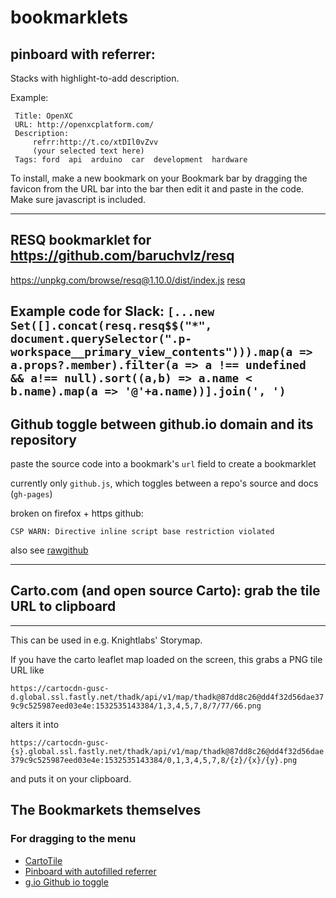 # bookmarklets

pinboard with referrer:
------

Stacks with highlight-to-add description.

Example:  

     Title: OpenXC 
     URL: http://openxcplatform.com/
     Description: 
         refrr:http://t.co/xtDIl0vZvv
         (your selected text here)
     Tags: ford  api  arduino  car  development  hardware   


To install, make a new bookmark on your Bookmark bar by dragging the favicon from the URL bar into the bar then edit it and paste in the code. Make sure javascript is included.


----

RESQ bookmarklet for https://github.com/baruchvlz/resq
----
https://unpkg.com/browse/resq@1.10.0/dist/index.js
<a href='javascript:!function(t,n){"object"==typeof exports&&"object"==typeof module?module.exports=n():"function"==typeof define&&define.amd?define([],n):"object"==typeof exports?exports.resq=n():(t.window=t.window||{},t.window.resq=n())}(window,(function(){return function(t){var n={};function e(r){if(n[r])return n[r].exports;var o=n[r]={i:r,l:!1,exports:{}};return t[r].call(o.exports,o,o.exports,e),o.l=!0,o.exports}return e.m=t,e.c=n,e.d=function(t,n,r){e.o(t,n)||Object.defineProperty(t,n,{enumerable:!0,get:r})},e.r=function(t){"undefined"!=typeof Symbol&&Symbol.toStringTag&&Object.defineProperty(t,Symbol.toStringTag,{value:"Module"}),Object.defineProperty(t,"__esModule",{value:!0})},e.t=function(t,n){if(1&n&&(t=e(t)),8&n)return t;if(4&n&&"object"==typeof t&&t&&t.__esModule)return t;var r=Object.create(null);if(e.r(r),Object.defineProperty(r,"default",{enumerable:!0,value:t}),2&n&&"string"!=typeof t)for(var o in t)e.d(r,o,function(n){return t[n]}.bind(null,o));return r},e.n=function(t){var n=t&&t.__esModule?function(){return t.default}:function(){return t};return e.d(n,"a",n),n},e.o=function(t,n){return Object.prototype.hasOwnProperty.call(t,n)},e.p="",e(e.s=16)}([function(t,n,e){"use strict";e.d(n,"a",(function(){return O})),e.d(n,"d",(function(){return P})),e.d(n,"b",(function(){return S})),e.d(n,"c",(function(){return _}));var r=e(1),o=e.n(r),i=e(14),u=e.n(i),c=e(2),f=e.n(c),a=e(15),s=e.n(a);function l(t,n){var e=Object.keys(t);if(Object.getOwnPropertySymbols){var r=Object.getOwnPropertySymbols(t);n&&(r=r.filter((function(n){return Object.getOwnPropertyDescriptor(t,n).enumerable}))),e.push.apply(e,r)}return e}var p=Array.isArray,d=Object.keys;function y(t){return"function"==typeof t}function h(t){return t instanceof HTMLElement||t instanceof Text}function b(t){return"object"===f()(t)&&!p(t)}function v(t){if(!t||"string"==typeof t)return t;var n=function(t){for(var n=1;n<arguments.length;n++){var e=null!=arguments[n]?arguments[n]:{};n%2?l(Object(e),!0).forEach((function(n){u()(t,n,e[n])})):Object.getOwnPropertyDescriptors?Object.defineProperties(t,Object.getOwnPropertyDescriptors(e)):l(Object(e)).forEach((function(n){Object.defineProperty(t,n,Object.getOwnPropertyDescriptor(e,n))}))}return t}({},t);return delete n.children,n}function m(t,n){var e=arguments.length>2&&void 0!==arguments[2]&&arguments[2];return!(!p(t)||!p(n))&&(e?t.length===n.length&&!t.find((function(t){return!n.includes(t)})):t.some((function(t){return n.includes(t)})))}function g(){var t=arguments.length>0&&void 0!==arguments[0]?arguments[0]:{},n=arguments.length>1&&void 0!==arguments[1]?arguments[1]:{},e=arguments.length>2&&void 0!==arguments[2]&&arguments[2],r=[];if(!d(t).length)return!0;if(null===n||!d(n).length)return!1;if(e)return s()(t,n);var o=d(t).filter((function(t){return d(n).includes(t)}));return o.forEach((function(e){b(t[e])&&b(n[e])&&(r=r.concat(g(t[e],n[e]))),(t[e]===n[e]||m(t[e],n[e]))&&r.push(n)})),r.length>0&&r.filter((function(t){return t})).length===o.length}function O(t){var n,e={children:[]};if(!t)return e;e.name=y(n=t.type)?n.name:n,e.props=v(t.memoizedProps),e.state=function(t){if(t){var n=t.baseState;return n||t}}(t.memoizedState);var r=t.child;if(r)for(e.children.push(r);r.sibling;)e.children.push(r.sibling),r=r.sibling;return e.children=e.children.map((function(t){return O(t)})),y(t.type)&&function(t){return t.children.length>1}(e)?(e.node=function(t){return t.children.map((function(t){return t.node})).filter((function(t){return!!t}))}(e),e.isFragment=!0):e.node=function(t){return h(t.stateNode)?t.stateNode:t.child&&h(t.child.stateNode)?t.child.stateNode:null}(t),e}function w(t){for(;t.length;){var n=t.shift();if(n.node)return n.node;n.children&&Array.isArray(n.children)&&t.push.apply(t,o()(n.children))}}function x(t,n){for(var e=[];t.length;){var r=t.shift().children;r&&Array.isArray(r)&&r.forEach((function(r){n(r)&&(!r.node&&Array.isArray(r.children)&&(r.node=w(r.children.concat([]))),e.push(r)),t.push(r)}))}return e}function j(t,n){var e=function(t){if(t){var n=t.split("(");return 1===n.length?t:n.find((function(t){return t.includes(")")})).replace(/\)*/g,"")}}(n);return new RegExp("^"+t.split("*").map((function(t){return t.replace(/([.*+?^=!:${}()|[\]/\\])/g,"\\$1")})).join(".+")+"$").test(e)}function P(t,n){var e=arguments.length>3?arguments[3]:void 0;return t.reduce((function(t,n){return t.concat(x(t,e&&"function"==typeof e?e:function(t){return"string"==typeof t.name?j(n,t.name):null!==t.name&&"object"===f()(t.name)&&j(n,t.name.displayName)}))}),[n])}function S(t,n,e){var r=arguments.length>3&&void 0!==arguments[3]&&arguments[3];return y(e)?(console.warn("Functions are not supported as filter matchers"),[]):t.filter((function(t){return b(e)&&g(e,t[n],r)||p(e)&&m(e,t[n],r)||t[n]===e}))}function _(t){if(t.hasOwnProperty("_reactRootContainer"))return t._reactRootContainer._internalRoot.current;var n=Object.keys(t).find((function(t){return t.startsWith("__reactInternalInstance")||t.startsWith("__reactFiber")}));return n?t[n]:void 0}},function(t,n,e){var r=e(17),o=e(18),i=e(19),u=e(20);t.exports=function(t){return r(t)||o(t)||i(t)||u()}},function(t,n){function e(n){return"function"==typeof Symbol&&"symbol"==typeof Symbol.iterator?t.exports=e=function(t){return typeof t}:t.exports=e=function(t){return t&&"function"==typeof Symbol&&t.constructor===Symbol&&t!==Symbol.prototype?"symbol":typeof t},e(n)}t.exports=e},function(t,n){function e(n){return t.exports=e=Object.setPrototypeOf?Object.getPrototypeOf:function(t){return t.__proto__||Object.getPrototypeOf(t)},e(n)}t.exports=e},function(t,n){t.exports=function(t,n){if(!(t instanceof n))throw new TypeError("Cannot call a class as a function")}},function(t,n){function e(t,n){for(var e=0;e<n.length;e++){var r=n[e];r.enumerable=r.enumerable||!1,r.configurable=!0,"value"in r&&(r.writable=!0),Object.defineProperty(t,r.key,r)}}t.exports=function(t,n,r){return n&&e(t.prototype,n),r&&e(t,r),t}},function(t,n){function e(n,r){return t.exports=e=Object.setPrototypeOf||function(t,n){return t.__proto__=n,t},e(n,r)}t.exports=e},function(t,n,e){var r=e(6);t.exports=function(t,n){if("function"!=typeof n&&null!==n)throw new TypeError("Super expression must either be null or a function");t.prototype=Object.create(n&&n.prototype,{constructor:{value:t,writable:!0,configurable:!0}}),n&&r(t,n)}},function(t,n,e){var r=e(3),o=e(6),i=e(22),u=e(23);function c(n){var e="function"==typeof Map?new Map:void 0;return t.exports=c=function(t){if(null===t||!i(t))return t;if("function"!=typeof t)throw new TypeError("Super expression must either be null or a function");if(void 0!==e){if(e.has(t))return e.get(t);e.set(t,n)}function n(){return u(t,arguments,r(this).constructor)}return n.prototype=Object.create(t.prototype,{constructor:{value:n,enumerable:!1,writable:!0,configurable:!0}}),o(n,t)},c(n)}t.exports=c},function(t,n){var e;e=function(){return this}();try{e=e||new Function("return this")()}catch(t){"object"==typeof window&&(e=window)}t.exports=e},function(t,n){t.exports=function(t,n){(null==n||n>t.length)&&(n=t.length);for(var e=0,r=new Array(n);e<n;e++)r[e]=t[e];return r}},function(t,n,e){"use strict";(function(t){e.d(n,"a",(function(){return o}));var r=e(0);function o(){var n=arguments.length>0&&void 0!==arguments[0]?arguments[0]:5e3,e=arguments.length>1?arguments[1]:void 0;if(t.isReactLoaded)return Promise.resolve("React already loaded");var o=function(){var t=document.createTreeWalker(document);if(e)return document.querySelector(e);for(;t.nextNode();)if(t.currentNode.hasOwnProperty("_reactRootContainer"))return t.currentNode};return new Promise((function(e,i){var u=!1;!function n(){var i=o();if(i)return t.isReactLoaded=!0,t.rootReactElement=Object(r.c)(i),e();u||setTimeout(n,200)}(),setTimeout((function(){u=!0,i("Timed out")}),n)}))}}).call(this,e(9))},function(t,n,e){"use strict";e.d(n,"a",(function(){return w}));var r=e(1),o=e.n(r),i=e(4),u=e.n(i),c=e(5),f=e.n(c),a=e(7),s=e.n(a),l=e(13),p=e.n(l),d=e(3),y=e.n(d),h=e(8),b=e.n(h),v=e(0);function m(t){var n=function(){if("undefined"==typeof Reflect||!Reflect.construct)return!1;if(Reflect.construct.sham)return!1;if("function"==typeof Proxy)return!0;try{return Date.prototype.toString.call(Reflect.construct(Date,[],(function(){}))),!0}catch(t){return!1}}();return function(){var e,r=y()(t);if(n){var o=y()(this).constructor;e=Reflect.construct(r,arguments,o)}else e=r.apply(this,arguments);return p()(this,e)}}var g=function(t){s()(e,t);var n=m(e);function e(t){return u()(this,e),t||(t=[]),n.call.apply(n,[this].concat(o()(t)))}return f()(e,[{key:"byProps",value:function(t){var n=arguments.length>1&&void 0!==arguments[1]?arguments[1]:{exact:!1},r=n.exact,o=Object(v.b)(this,"props",t,r);return new e(o)}},{key:"byState",value:function(t){var n=arguments.length>1&&void 0!==arguments[1]?arguments[1]:{exact:!1},r=n.exact,o=Object(v.b)(this,"state",t,r);return new e(o)}}]),e}(b()(Array)),O=function(t){s()(e,t);var n=m(e);function e(t,r){var o;for(var i in u()(this,e),(o=n.call(this,t))._nodes=r,t)o[i]=t[i];return o}return f()(e,[{key:"byProps",value:function(t){var n=arguments.length>1&&void 0!==arguments[1]?arguments[1]:{exact:!1},r=n.exact,o=Object(v.b)(this._nodes,"props",t,r)[0];return new e(o,this._nodes)}},{key:"byState",value:function(t){var n=arguments.length>1&&void 0!==arguments[1]?arguments[1]:{exact:!1},r=n.exact,o=Object(v.b)(this._nodes,"state",t,r)[0];return new e(o,this._nodes)}}]),e}(b()(Object)),w=function(){function t(n,e){u()(this,t),this.selectors=n.split(" ").filter((function(t){return!!t})).map((function(t){return t.trim()})),this.rootComponent=e,this.tree=Object(v.a)(this.rootComponent)}return f()(t,[{key:"find",value:function(){return this.nodes=new g(Object(v.d)(this.selectors,this.tree,!0)),new O(this.nodes[0],this.nodes)}},{key:"findAll",value:function(){return new g(Object(v.d)(this.selectors,this.tree))}}]),t}()},function(t,n,e){var r=e(2),o=e(21);t.exports=function(t,n){return!n||"object"!==r(n)&&"function"!=typeof n?o(t):n}},function(t,n){t.exports=function(t,n,e){return n in t?Object.defineProperty(t,n,{value:e,enumerable:!0,configurable:!0,writable:!0}):t[n]=e,t}},function(t,n,e){"use strict";var r=Array.isArray,o=Object.keys,i=Object.prototype.hasOwnProperty;t.exports=function t(n,e){if(n===e)return!0;if(n&&e&&"object"==typeof n&&"object"==typeof e){var u,c,f,a=r(n),s=r(e);if(a&&s){if((c=n.length)!=e.length)return!1;for(u=c;0!=u--;)if(!t(n[u],e[u]))return!1;return!0}if(a!=s)return!1;var l=n instanceof Date,p=e instanceof Date;if(l!=p)return!1;if(l&&p)return n.getTime()==e.getTime();var d=n instanceof RegExp,y=e instanceof RegExp;if(d!=y)return!1;if(d&&y)return n.toString()==e.toString();var h=o(n);if((c=h.length)!==o(e).length)return!1;for(u=c;0!=u--;)if(!i.call(e,h[u]))return!1;for(u=c;0!=u--;)if(!t(n[f=h[u]],e[f]))return!1;return!0}return n!=n&&e!=e}},function(t,n,e){"use strict";e.r(n),function(t){e.d(n,"resq$",(function(){return c})),e.d(n,"resq$$",(function(){return f}));var r=e(12),o=e(11);e.d(n,"waitToLoadReact",(function(){return o.a}));var i=e(0);function u(n,e,o){if(!o&&!t.isReactLoaded)throw new Error("Could not find the root element of your application");var u=t.rootReactElement;if(o instanceof HTMLElement&&(u=Object(i.c)(o)),!u)throw new Error("Could not find instance of React in given element");return new r.a(n,u)[e]()}function c(t,n){return u(t,"find",n)}function f(t,n){return u(t,"findAll",n)}}.call(this,e(9))},function(t,n,e){var r=e(10);t.exports=function(t){if(Array.isArray(t))return r(t)}},function(t,n){t.exports=function(t){if("undefined"!=typeof Symbol&&Symbol.iterator in Object(t))return Array.from(t)}},function(t,n,e){var r=e(10);t.exports=function(t,n){if(t){if("string"==typeof t)return r(t,n);var e=Object.prototype.toString.call(t).slice(8,-1);return"Object"===e&&t.constructor&&(e=t.constructor.name),"Map"===e||"Set"===e?Array.from(t):"Arguments"===e||/^(?:Ui|I)nt(?:8|16|32)(?:Clamped)?Array$/.test(e)?r(t,n):void 0}}},function(t,n){t.exports=function(){throw new TypeError("Invalid attempt to spread non-iterable instance.\nIn order to be iterable, non-array objects must have a [Symbol.iterator]() method.")}},function(t,n){t.exports=function(t){if(void 0===t)throw new ReferenceError("this hasnt been initialised - super() hasnt been called");return t}},function(t,n){t.exports=function(t){return-1!==Function.toString.call(t).indexOf("[native code]")}},function(t,n,e){var r=e(6),o=e(24);function i(n,e,u){return o()?t.exports=i=Reflect.construct:t.exports=i=function(t,n,e){var o=[null];o.push.apply(o,n);var i=new(Function.bind.apply(t,o));return e&&r(i,e.prototype),i},i.apply(null,arguments)}t.exports=i},function(t,n){t.exports=function(){if("undefined"==typeof Reflect||!Reflect.construct)return!1;if(Reflect.construct.sham)return!1;if("function"==typeof Proxy)return!0;try{return Date.prototype.toString.call(Reflect.construct(Date,[],(function(){}))),!0}catch(t){return!1}}}])}));' >resq</a>

Example code for Slack:
`[...new Set([].concat(resq.resq$$("*", document.querySelector(".p-workspace__primary_view_contents"))).map(a => a.props?.member).filter(a => a !== undefined && a!== null).sort((a,b) => a.name < b.name).map(a => '@'+a.name))].join(', ')`
-----

Github toggle between github.io domain and its repository
----

paste the source code into a bookmark's `url` field to create a bookmarklet

currently only `github.js`, which toggles between a repo's source and docs
(`gh-pages`)

broken on firefox + https github:

    CSP WARN: Directive inline script base restriction violated

also see [rawgithub](https://github.com/rgrove/rawgithub)

-----
## Carto.com (and open source Carto): grab the tile URL to clipboard
-----

This can be used in e.g. Knightlabs' Storymap.

If you have the carto leaflet map loaded on the screen, this grabs a PNG tile URL like

`https://cartocdn-gusc-d.global.ssl.fastly.net/thadk/api/v1/map/thadk@87dd8c26@dd4f32d56dae379c9c525987eed03e4e:1532535143384/1,3,4,5,7,8/7/77/66.png`

alters it into

`https://cartocdn-gusc-{s}.global.ssl.fastly.net/thadk/api/v1/map/thadk@87dd8c26@dd4f32d56dae379c9c525987eed03e4e:1532535143384/0,1,3,4,5,7,8/{z}/{x}/{y}.png`

and puts it on your clipboard.

## The Bookmarkets themselves
### For dragging to the menu

<ul><li><a href="javascript:(function() { function copyToClipboard(text) { if (window.clipboardData && window.clipboardData.setData) { /*IE specific code path to prevent textarea being shown while dialog is visible.*/ return clipboardData.setData('Text', text); } else if (document.queryCommandSupported && document.queryCommandSupported('copy')) { var textarea = document.createElement('textarea'); textarea.textContent = text; textarea.style.position = 'fixed'; /* Prevent scrolling to bottom of page in MS Edge.*/ document.body.appendChild(textarea); textarea.select(); try { return document.execCommand('copy'); /* Security exception may be thrown by some browsers.*/ } catch (ex) { console.warn('Copy to clipboard failed.', ex); return false; } finally { document.body.removeChild(textarea); } } } var cartotile = document.querySelectorAll('.leaflet-layer:nth-child(2) > .leaflet-tile-container > img:nth-child(1)')[0].src.replace(/cartocdn-gusc-(.)/,'cartocdn-gusc-{s}').replace(/([,\d]*)\/\d*\/\d*\/\d*.png/,'0,$1\/{z}\/{x}\/{y}.png'); copyToClipboard(cartotile); })();">CartoTile</a></li>
  <li><a href="javascript:q=location.href;if(document.getSelection)%7Bd=document.getSelection()+' refrr:'+document.referrer;%7Delse%7Bd='';%7D;p=document.title;void(open('https://pinboard.in/add?showtags=yes&url='+encodeURIComponent(q)+'&description='+encodeURIComponent(d)+'&title='+encodeURIComponent(p),'Pinboard','toolbar=no,scrollbars=yes,width=750,height=700'));">Pinboard with autofilled referrer</a></li>
  <li><a href="javascript:(function() {  var host = location.host.split('.');  var path = location.pathname.slice(2).split('/');    var winlocation = '' + window.location;    var isGISPath = /(gisModule\/)(dev\/app|dist)(\/)/;  var isDashboardPath = /(dashboard\/)(dev\/app|build)(\/)/;    if (isGISPath.exec(location.pathname)) {  window.location = isGISPath.exec(location.pathname)[2] == 'dist'    ? winlocation.replace(isGISPath,'$1dev/app$3')    : winlocation.replace(isGISPath,'$1dist$3');  }      else if (isDashboardPath.exec(location.pathname)) {    window.location = isDashboardPath.exec(location.pathname)[2] == 'build'    ? winlocation.replace(isDashboardPath,'$1dev/app$3')    : winlocation.replace(isDashboardPath,'$1build$3')  }  else {    window.location = host[2] === 'io'    ? 'https://github.com/' + host[0] + '/' + path[0] + '/tree/gh-pages'    : 'http://' + path[0] + '.github.io/' + path[1];  }})();">g.io Github io toggle</a></li></ul>
